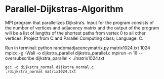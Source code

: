 # Parallel-Dijkstras-Algorithm

MPI program that parallelizes Dijkstra’s. Input for the program consists of the number of vertices and adjacency matrix and the output of the program will be a list of lengths of the shortest paths from vertex 0 to all other vertices. Project from C and Parallel Computing class; Language: C.


Run in terminal:
    python randomadjacencymatrix.py matrix1024.txt 1024
    mpicc -g -Wall -o dijkstra_parallel dijkstra_parallel.c
    mpirun -n 16 --oversubscribe dijkstra_parallel < ./matrix1024.txt
    
    gcc -o dijkstra_normal dijkstra_normal.c
    ./dijkstra_normal matrix1024.txt

